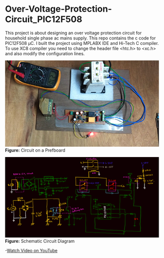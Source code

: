 # Over-Voltage-Protection-Circuit_PIC12F508

This project is about designing an over voltage protection circuit for household single phase ac mains supply.
This repo contains the c code for PIC12F508 µC. I built the project using MPLABX IDE and Hi-Tech C compiler. To use XC8 compiler you need to change the header file <htc.h> to <xc.h> and also modify the configuration lines.

![CIRCUIT ON PREFBOARD](circuit-on-prefboard.png)
**Figure:** Circuit on a Prefboard

![SCHEMATIC CIRCUIT DIAGRAM](schematic.png)
**Figure:** Schematic Circuit Diagram

-[Watch Video on YouTube]()
